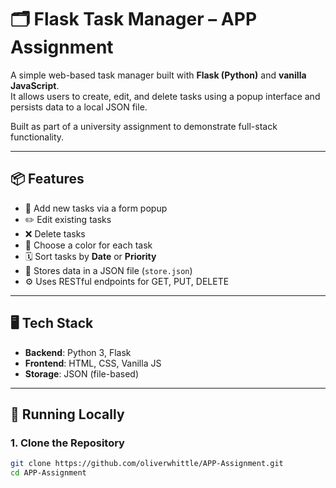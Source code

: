 # 🗂️ Flask Task Manager – APP Assignment

A simple web-based task manager built with **Flask (Python)** and **vanilla JavaScript**.  
It allows users to create, edit, and delete tasks using a popup interface and persists data to a local JSON file.

Built as part of a university assignment to demonstrate full-stack functionality.

---

## 📦 Features

- 📝 Add new tasks via a form popup
- ✏️ Edit existing tasks
- ❌ Delete tasks
- 🎨 Choose a color for each task
- 🗓️ Sort tasks by **Date** or **Priority**
- 💾 Stores data in a JSON file (`store.json`)
- ⚙️ Uses RESTful endpoints for GET, PUT, DELETE

---

## 🖥️ Tech Stack

- **Backend**: Python 3, Flask
- **Frontend**: HTML, CSS, Vanilla JS
- **Storage**: JSON (file-based)

---

## 🚀 Running Locally

### 1. Clone the Repository

```bash
git clone https://github.com/oliverwhittle/APP-Assignment.git
cd APP-Assignment
